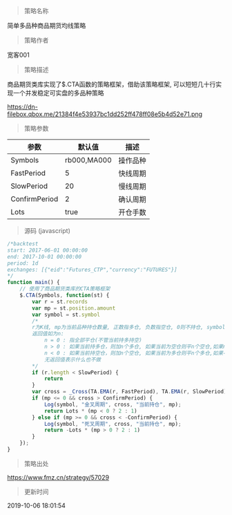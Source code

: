 
> 策略名称

简单多品种商品期货均线策略

> 策略作者

宽客001

> 策略描述

商品期货类库实现了$.CTA函数的策略框架，借助该策略框架, 可以短短几十行实现一个并发稳定可实盘的多品种策略

 https://dn-filebox.qbox.me/21384f4e53937bc1dd252ff478ff08e5b4d52e71.png

> 策略参数



|参数|默认值|描述|
|----|----|----|
|Symbols|rb000,MA000|操作品种|
|FastPeriod|5|快线周期|
|SlowPeriod|20|慢线周期|
|ConfirmPeriod|2|确认周期|
|Lots|true|开仓手数|


> 源码 (javascript)

``` javascript
/*backtest
start: 2017-06-01 00:00:00
end: 2017-10-01 00:00:00
period: 1d
exchanges: [{"eid":"Futures_CTP","currency":"FUTURES"}]
*/
function main() {
    // 使用了商品期货类库的CTA策略框架
    $.CTA(Symbols, function(st) {
        var r = st.records
        var mp = st.position.amount
        var symbol = st.symbol
        /*
        r为K线, mp为当前品种持仓数量, 正数指多仓, 负数指空仓, 0则不持仓, symbol指品种名称
        返回值如为n: 
            n = 0 : 指全部平仓(不管当前持多持空)
            n > 0 : 如果当前持多仓，则加n个多仓, 如果当前为空仓则平n个空仓,如果n大于当前持仓, 则反手开多仓
            n < 0 : 如果当前持空仓，则加n个空仓, 如果当前为多仓则平n个多仓,如果-n大于当前持仓, 则反手开空仓
            无返回值表示什么也不做
        */
        if (r.length < SlowPeriod) {
            return
        }
        var cross = _Cross(TA.EMA(r, FastPeriod), TA.EMA(r, SlowPeriod));
        if (mp <= 0 && cross > ConfirmPeriod) {
            Log(symbol, "金叉周期", cross, "当前持仓", mp);
            return Lots * (mp < 0 ? 2 : 1)
        } else if (mp >= 0 && cross < -ConfirmPeriod) {
            Log(symbol, "死叉周期", cross, "当前持仓", mp);
            return -Lots * (mp > 0 ? 2 : 1)
        }
    });
}
```

> 策略出处

https://www.fmz.cn/strategy/57029

> 更新时间

2019-10-06 18:01:54
